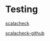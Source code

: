 # Testing

[scalacheck](http://www.scalacheck.org/)

[scalacheck-github](https://github.com/rickynils/scalacheck)

